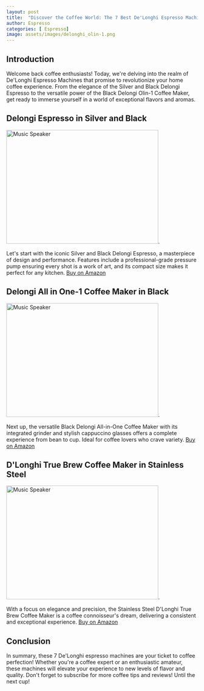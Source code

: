 ```yaml
---
layout: post
title:  "Discover the Coffee World: The 7 Best De'Longhi Espresso Machines"
author: Espresso
categories: [ Espresso]
image: assets/images/delonghi_olin-1.png
---
```


## Introduction
Welcome back coffee enthusiasts! Today, we're delving into the realm of De'Longhi Espresso Machines that promise to revolutionize your home coffee experience. From the elegance of the Silver and Black Delongi Espresso to the versatile power of the Black Delongi Olin-1 Coffee Maker, get ready to immerse yourself in a world of exceptional flavors and aromas.

## Delongi Espresso in Silver and Black
<img src="https://m.media-amazon.com/images/I/61ufVWNX6gL._AC_SL1000_.jpg" alt="Music Speaker" width="400" height="300">. 

Let's start with the iconic Silver and Black Delongi Espresso, a masterpiece of design and performance. Features include a professional-grade pressure pump ensuring every shot is a work of art, and its compact size makes it perfect for any kitchen. [Buy on Amazon](https://amzn.to/3xDlWug)

## Delongi All in One-1 Coffee Maker in Black
<img src="https://m.media-amazon.com/images/I/71uLuTiXQlL._AC_SL1500_.jpg" alt="Music Speaker" width="400" height="300">. 

Next up, the versatile Black Delongi All-in-One Coffee Maker with its integrated grinder and stylish cappuccino glasses offers a complete experience from bean to cup. Ideal for coffee lovers who crave variety. [Buy on Amazon](https://amzn.to/3xLVqiB)

## D'Longhi True Brew Coffee Maker in Stainless Steel
<img src="https://m.media-amazon.com/images/I/71m2WVGmhWL._AC_SL1500_.jpg" alt="Music Speaker" width="400" height="300">. 

With a focus on elegance and precision, the Stainless Steel D'Longhi True Brew Coffee Maker is a coffee connoisseur's dream, delivering a consistent and exceptional experience. [Buy on Amazon](https://amzn.to/4aHKj8S)

## Conclusion
In summary, these 7 De'Longhi espresso machines are your ticket to coffee perfection! Whether you're a coffee expert or an enthusiastic amateur, these machines will elevate your experience to new levels of flavor and quality. Don't forget to subscribe for more coffee tips and reviews! Until the next cup!
